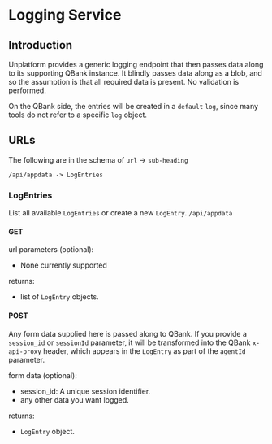 # Logging Service

## Introduction

Unplatform provides a generic logging endpoint that then passes data along to its supporting
QBank instance. It blindly passes data along as a blob, and so the assumption is that all
required data is present. No validation is performed.

On the QBank side, the entries will be created in a `default` `log`, since many tools
do not refer to a specific `log` object.

## URLs

The following are in the schema of `url` -> `sub-heading`

```
/api/appdata -> LogEntries
```

### LogEntries

List all available `LogEntries` or create a new `LogEntry`.
`/api/appdata`

#### GET

url parameters (optional):
  - None currently supported

returns:
  - list of `LogEntry` objects.

#### POST

Any form data supplied here is passed along to QBank. If you provide a `session_id` or
`sessionId` parameter, it will be transformed into the QBank `x-api-proxy` header, which
appears in the `LogEntry` as part of the `agentId` parameter.

form data (optional):
  - session_id: A unique session identifier.
  - any other data you want logged.

returns:
  - `LogEntry` object.

